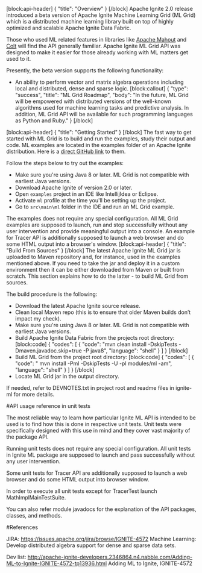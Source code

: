 [block:api-header]
{
  "title": "Overview"
}
[/block]
Apache Ignite 2.0 release introduced a beta version of Apache Ignite Machine Learning Grid (ML Grid) which is a distributed machine learning library built on top of highly optimized and scalable Apache Ignite Data Fabric.

Those who used ML related features in libraries like [Apache Mahout](http://mahout.apache.org) and [Colt](https://en.wikipedia.org/wiki/Colt_(libraries)) will find the API generally familiar. Apache Ignite ML Grid API was designed to make it easier for those already working with ML matters get used to it.

Presently, the beta version supports the following functionality:
*  An ability to perform vector and matrix algebra operations including local and distributed, dense and sparse logic.
[block:callout]
{
  "type": "success",
  "title": "ML Grid Roadmap",
  "body": "In the future, ML Grid will be empowered with distributed versions of the well-known algorithms used for machine learning tasks and predictive analysis. In addition, ML Grid API will be available for such programming languages as Python and Ruby."
}
[/block]

[block:api-header]
{
  "title": "Getting Started"
}
[/block]
The fast way to get started with ML Grid is to build and run the examples, study their output and code. ML examples are located in the examples folder of an Apache Ignite distribution. Here is a [direct GitHub link](https://github.com/apache/ignite/tree/master/examples/src/main/ml/org/apache/ignite/examples/ml/math) to them.

Follow the steps below to try out the examples:
* Make sure you're using Java 8 or later. ML Grid is not compatible with earliest Java versions.
* Download Apache Ignite of version 2.0 or later.
* Open `examples` project in an IDE like IntellijIdea or Eclipse.
* Activate `ml` profile at the time you'll be setting up the project.
* Go to `src\main\ml` folder in the IDE and run an ML Grid example.
 
The examples does not require any special configuration. All ML Grid examples are supposed to launch, run and stop successfully without any user intervention and provide meaningful output into a console. An example for Tracer API is additionally supposed to launch a web browser and do some HTML output into a browser's window.
[block:api-header]
{
  "title": "Build From Sources"
}
[/block]
The latest Apache Ignite ML Grid jar is uploaded to Maven repository and, for instance, used in the examples mentioned above. If you need to take the jar and deploy it in a custom environment then it can be either downloaded from Maven or built from scratch. This section explains how to do the latter - to build ML Grid from sources.
 
The build procedure is the following:

* Download the latest Apache Ignite source release.
* Clean local Maven repo (this is to ensure that older Maven builds don’t impact my check).
* Make sure you're using Java 8 or later. ML Grid is not compatible with earliest Java versions.
* Build Apache Ignite Data Fabric from the projects root directory:
[block:code]
{
  "codes": [
    {
      "code": "mvn clean install -DskipTests -Dmaven.javadoc.skip=true -P java8",
      "language": "shell"
    }
  ]
}
[/block]
* Build ML Grid from the project root directory:
[block:code]
{
  "codes": [
    {
      "code": "  mvn install -Pml -DskipTests -U -pl modules/ml -am",
      "language": "shell"
    }
  ]
}
[/block]
* Locate ML Grid jar in the output directory.

If needed, refer to DEVNOTES.txt in project root and readme files in ignite-ml for more details.


#API usage reference in unit tests


The most reliable way to learn how particular Ignite ML API is intended to be used is to find how this is done in respective unit tests. Unit tests were specifically designed with this use in mind and they cover vast majority of the package API.

Running unit tests does not require any special configuration. All unit tests in Ignite ML package are supposed to launch and pass successfully without any user intervention.

Some unit tests for Tracer API are additionally supposed to launch a web browser and do some HTML output into browser window.

In order to execute all unit tests except for TracerTest launch MathImplMainTestSuite.

You can also refer module javadocs for the explanation of the API packages, classes, and methods.


#References


JIRA: https://issues.apache.org/jira/browse/IGNITE-4572
    Machine Learning: Develop distributed algebra support for dense and sparse data sets.

Dev list: http://apache-ignite-developers.2346864.n4.nabble.com/Adding-ML-to-Ignite-IGNITE-4572-tp13936.html
    Adding ML to Ignite, IGNITE-4572
